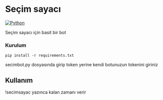 # Seçim sayacı

[![Python](https://img.shields.io/badge/Python-v3.11-yellow)]()

Seçim sayacı için basit bir bot

### Kurulum
```
pip install -r requirements.txt
```
secimbot.py dosyasında girip token yerine kendi botunuzun tokenini giriniz

## Kullanım

!secimsayac yazınca kalan zamanı verir
